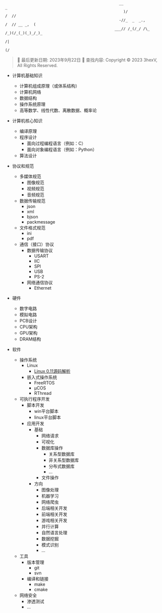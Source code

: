 ```
                                                    __                     _          
                                                      )/               /  //          
                                                    -//_  _  _.,      /  // __ _,  (  
                                                  ___// /_(/_/ /\_    /_)(/_(_)(_)_/_)_
                                                                                /|     
                                                                              (/      
```

> :date: 最后更新日期: 2023年9月22日
> :rocket: 查找内容: 
> Copyright :copyright: 2023 3hexV, All Rights Reserved.


- 计算机基础知识
  - 计算机组成原理（或体系结构）
  - 计算机网络
  - 数据结构
  - 操作系统原理
  - 高等数学、线性代数、离散数据、概率论
- 计算机核心知识
  - 编译原理
  - 程序设计
    - 面向过程编程语言（例如：C）
    - 面向对象编程语言（例如：Python）
  - 算法设计

- 协议和规范
  - 多媒体规范
    - 图像规范
    - 视频规范
    - 音频规范
  - 数据传输规范
    - json
    - xml
    - bjson
    - packmessage
  - 文件格式规范
    - ini
    - pdf
  - 通信（接口）协议
    - 数据传输协议
      - USART
      - IIC
      - SPI
      - USB
      - PS-2
    - 网络通信协议
      - Ethernet
- 硬件
  - 数字电路
  - 模拟电路
  - PCB设计
  - CPU架构
  - GPU架构
  - DRAM结构
- 软件
  - 操作系统
    - Linux
      - [Linux 0.11源码解析](./linux%200.11源码解析.md)
    - 嵌入式操作系统
      - FreeRTOS
      - μCOS
      - RThread
  - 可执行程序开发
    - 脚本开发
      - win平台脚本
      - linux平台脚本
    - 应用开发
      - 基础
        - 网络请求
        - 可视化
        - 数据库操作
          - 关系型数据库
          - 非关系型数据库
          - 分布式数据库
          - ...
        - 文件操作
      - 方向
        - 图像处理
        - 机器学习
        - 网络爬虫
        - 后端相关开发
        - 前端相关开发
        - 游戏相关开发
        - 并行计算
        - 自然语言处理
        - 数据挖掘
        - 模式识别
        - ...
  - 工具
    - 版本管理
      - git
      - svn
    - 编译和链接
      - make
      - cmake
  - 网络安全 
    - 渗透测试
    - ...
